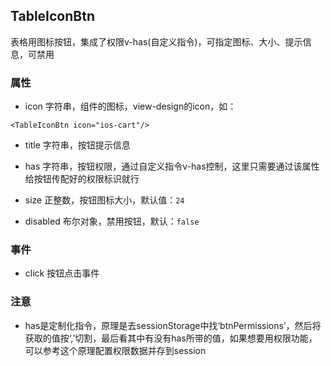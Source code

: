 ## TableIconBtn

表格用图标按钮，集成了权限v-has(自定义指令)，可指定图标、大小、提示信息，可禁用

### 属性

- icon 字符串，组件的图标，view-design的icon，如：

```
<TableIconBtn icon="ios-cart"/>
```

- title 字符串，按钮提示信息

- has 字符串，按钮权限，通过自定义指令v-has控制，这里只需要通过该属性给按钮传配好的权限标识就行

- size 正整数，按钮图标大小，默认值：`24`

- disabled 布尔对象，禁用按钮，默认：`false`

### 事件

- click 按钮点击事件

### 注意

- has是定制化指令，原理是去sessionStorage中找‘btnPermissions’，然后将获取的值按‘,’切割，最后看其中有没有has所带的值，如果想要用权限功能，可以参考这个原理配置权限数据并存到session
